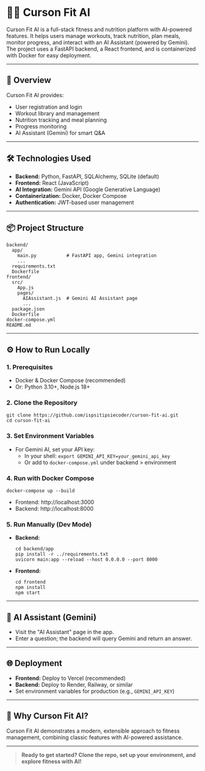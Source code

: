 # 🏋️‍♂️ Curson Fit AI

Curson Fit AI is a full-stack fitness and nutrition platform with AI-powered features. It helps users manage workouts, track nutrition, plan meals, monitor progress, and interact with an AI Assistant (powered by Gemini). The project uses a FastAPI backend, a React frontend, and is containerized with Docker for easy deployment.

---

## 🚀 Overview
Curson Fit AI provides:
- User registration and login
- Workout library and management
- Nutrition tracking and meal planning
- Progress monitoring
- AI Assistant (Gemini) for smart Q&A

---

## 🛠️ Technologies Used
- **Backend:** Python, FastAPI, SQLAlchemy, SQLite (default)
- **Frontend:** React (JavaScript)
- **AI Integration:** Gemini API (Google Generative Language)
- **Containerization:** Docker, Docker Compose
- **Authentication:** JWT-based user management

---

## 📦 Project Structure
```
backend/
  app/
    main.py           # FastAPI app, Gemini integration
    ...
  requirements.txt
  Dockerfile
frontend/
  src/
    App.js
    pages/
      AIAssistant.js  # Gemini AI Assistant page
      ...
  package.json
  Dockerfile
docker-compose.yml
README.md
```

---

## ⚙️ How to Run Locally

### 1. Prerequisites
- Docker & Docker Compose (recommended)
- Or: Python 3.10+, Node.js 18+

### 2. Clone the Repository
```
git clone https://github.com/ispsitipsiecoder/curson-fit-ai.git
cd curson-fit-ai
```

### 3. Set Environment Variables
- For Gemini AI, set your API key:
  - In your shell: `export GEMINI_API_KEY=your_gemini_api_key`
  - Or add to `docker-compose.yml` under backend > environment

### 4. Run with Docker Compose
```
docker-compose up --build
```
- Frontend: http://localhost:3000
- Backend: http://localhost:8000

### 5. Run Manually (Dev Mode)
- **Backend:**
  ```
  cd backend/app
  pip install -r ../requirements.txt
  uvicorn main:app --reload --host 0.0.0.0 --port 8000
  ```
- **Frontend:**
  ```
  cd frontend
  npm install
  npm start
  ```

---

## 🤖 AI Assistant (Gemini)
- Visit the "AI Assistant" page in the app.
- Enter a question; the backend will query Gemini and return an answer.

---

## 🌐 Deployment
- **Frontend:** Deploy to Vercel (recommended)
- **Backend:** Deploy to Render, Railway, or similar
- Set environment variables for production (e.g., `GEMINI_API_KEY`)

---

## 📢 Why Curson Fit AI?
Curson Fit AI demonstrates a modern, extensible approach to fitness management, combining classic features with AI-powered assistance.

---

> **Ready to get started? Clone the repo, set up your environment, and explore fitness with AI!** 